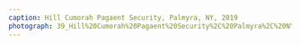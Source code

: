 ```yaml
---
caption: Hill Cumorah Pagaent Security, Palmyra, NY, 2019
photograph: 39_Hill%20Cumorah%20Pagaent%20Security%2C%20Palmyra%2C%20NY%2C%202019.jpg
---
```

